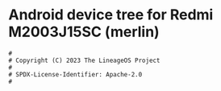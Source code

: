 # Android device tree for Redmi M2003J15SC (merlin)

```
#
# Copyright (C) 2023 The LineageOS Project
#
# SPDX-License-Identifier: Apache-2.0
#
```
